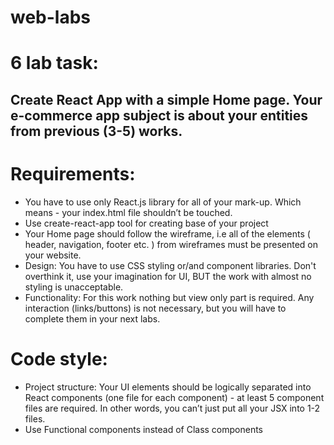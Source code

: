 # web-labs

# 6 lab task: 
##  Create React App with a simple Home page. Your e-commerce app subject is about your entities from previous (3-5) works.

# Requirements:
- You have to use only React.js library for all of your mark-up. Which means - your index.html file shouldn’t be touched.
- Use create-react-app tool for creating base of your project
- Your Home page should follow the wireframe, i.e all of the elements ( header, navigation, footer etc. ) from wireframes must be presented on your website.
- Design: You have to use CSS styling or/and component libraries. Don't overthink it, use your imagination for UI, BUT the work with almost no styling is unacceptable.
- Functionality: For this work nothing but view only part is required. Any interaction (links/buttons) is not necessary, but you will have to complete them in your next labs.
# Code style:
- Project structure: Your UI elements should be logically separated into React components (one file for each component) - at least 5 component files are required. In  other words, you can’t just put all your JSX into 1-2 files.
- Use Functional components instead of Class components
